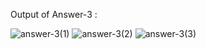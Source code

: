 Output of Answer-3 :

![answer-3(1)](https://github.com/A-N-U-S-I-N/Assignment-2/assets/144716175/4d274936-84df-49ac-a7f2-460fa1ee72d3)
![answer-3(2)](https://github.com/A-N-U-S-I-N/Assignment-2/assets/144716175/4cfa47cd-e93f-4909-93c2-87db908cea0d)
![answer-3(3)](https://github.com/A-N-U-S-I-N/Assignment-2/assets/144716175/4dad4fcf-f8a9-4c8e-8945-b787bed12cf1)
